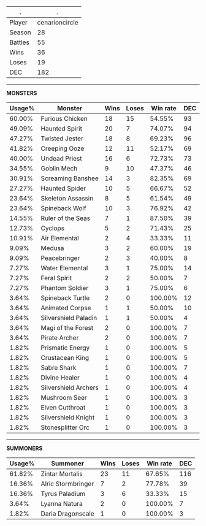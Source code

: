 .|.
|-|-
Player|cenarioncircle
Season|28
Battles|55
Wins|36
Loses|19
DEC|182

---
**MONSTERS**

Usage%|Monster|Wins|Loses|Win rate|DEC|
-|-|-|-|-|-|
60.00%|Furious Chicken|18|15|54.55%|93|
49.09%|Haunted Spirit|20|7|74.07%|94|
47.27%|Twisted Jester|18|8|69.23%|96|
41.82%|Creeping Ooze|12|11|52.17%|69|
40.00%|Undead Priest|16|6|72.73%|73|
34.55%|Goblin Mech|9|10|47.37%|46|
30.91%|Screaming Banshee|14|3|82.35%|69|
27.27%|Haunted Spider|10|5|66.67%|52|
23.64%|Skeleton Assassin|8|5|61.54%|49|
23.64%|Spineback Wolf|10|3|76.92%|42|
14.55%|Ruler of the Seas|7|1|87.50%|39|
12.73%|Cyclops|5|2|71.43%|25|
10.91%|Air Elemental|2|4|33.33%|11|
9.09%|Medusa|3|2|60.00%|19|
9.09%|Peacebringer|2|3|40.00%|8|
7.27%|Water Elemental|3|1|75.00%|14|
7.27%|Feral Spirit|2|2|50.00%|7|
7.27%|Phantom Soldier|3|1|75.00%|6|
3.64%|Spineback Turtle|2|0|100.00%|12|
3.64%|Animated Corpse|1|1|50.00%|10|
3.64%|Silvershield Paladin|1|1|50.00%|4|
3.64%|Magi of the Forest|2|0|100.00%|7|
3.64%|Pirate Archer|2|0|100.00%|7|
1.82%|Prismatic Energy|1|0|100.00%|5|
1.82%|Crustacean King|1|0|100.00%|5|
1.82%|Sabre Shark|1|0|100.00%|7|
1.82%|Divine Healer|1|0|100.00%|4|
1.82%|Silvershield Archers|1|0|100.00%|4|
1.82%|Mushroom Seer|1|0|100.00%|3|
1.82%|Elven Cutthroat|1|0|100.00%|3|
1.82%|Silvershield Knight|1|0|100.00%|3|
1.82%|Stonesplitter Orc|1|0|100.00%|3|

---
**SUMMONERS**

Usage%|Summoner|Wins|Loses|Win rate|DEC|
-|-|-|-|-|-|
61.82%|Zintar Mortalis|23|11|67.65%|116|
16.36%|Alric Stormbringer|7|2|77.78%|39|
16.36%|Tyrus Paladium|3|6|33.33%|15|
3.64%|Lyanna Natura|2|0|100.00%|7|
1.82%|Daria Dragonscale|1|0|100.00%|3|
